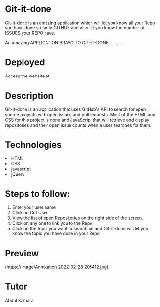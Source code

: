 # Git-it-done
Git-it-done is an amazing application which will let you know all your Repo you have done so far in GITHUB and also let you know the number of ISSUES your REPO have.

An amazing APPLICATION
     BRAVO TO GIT-IT-DONE...........

# Deployed
Access the website at

# Description
Git-it-done is an application that uses GitHub's API to search for open source projects with open issues and pull requests. Most of the HTML and CSS for this project is done and JavaScript that will retrieve and display repositories and their open issue counts when a user searches for them.


# Technologies
<li>HTML</LI>
<li>CSS</LI>
<li>javascript</LI>
<li>jQuery</LI>

# Steps to follow:
1. Enter your user name
2. Click on Get User
3. View the list of open Repositories on the right side of the screen.
4. Click on any one to link you to the Repo
5. Click on the topic you want to search on and Git-it-done will let you know the topic you have done in your Repo

# Preview
(https://image/Annotation 2022-02-28 205412.jpg)


# Tutor
Abdul Kamara

